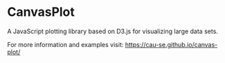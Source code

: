 # CanvasPlot
A JavaScript plotting library based on D3.js for visualizing large data sets.

For more information and examples visit: https://cau-se.github.io/canvas-plot/
